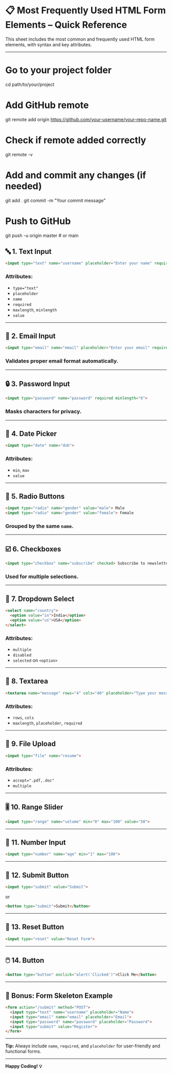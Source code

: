 
# 📋 Most Frequently Used HTML Form Elements – Quick Reference

This sheet includes the most common and frequently used HTML form elements, with syntax and key attributes.

---
# Go to your project folder
cd path/to/your/project

# Add GitHub remote
git remote add origin https://github.com/your-username/your-repo-name.git

# Check if remote added correctly
git remote -v

# Add and commit any changes (if needed)
git add .
git commit -m "Your commit message"

# Push to GitHub
git push -u origin master  # or main

## 🔤 1. Text Input

```html
<input type="text" name="username" placeholder="Enter your name" required>
```

### Attributes:
- `type="text"`
- `placeholder`
- `name`
- `required`
- `maxlength`, `minlength`
- `value`

---

## 📧 2. Email Input

```html
<input type="email" name="email" placeholder="Enter your email" required>
```

### Validates proper email format automatically.

---

## 🔒 3. Password Input

```html
<input type="password" name="password" required minlength="6">
```

### Masks characters for privacy.

---

## 📅 4. Date Picker

```html
<input type="date" name="dob">
```

### Attributes:
- `min`, `max`
- `value`

---

## 🔘 5. Radio Buttons

```html
<input type="radio" name="gender" value="male"> Male
<input type="radio" name="gender" value="female"> Female
```

### Grouped by the same `name`.

---

## ☑️ 6. Checkboxes

```html
<input type="checkbox" name="subscribe" checked> Subscribe to newsletter
```

### Used for multiple selections.

---

## 🔽 7. Dropdown Select

```html
<select name="country">
  <option value="in">India</option>
  <option value="us">USA</option>
</select>
```

### Attributes:
- `multiple`
- `disabled`
- `selected` on `<option>`

---

## 📝 8. Textarea

```html
<textarea name="message" rows="4" cols="40" placeholder="Type your message..."></textarea>
```

### Attributes:
- `rows`, `cols`
- `maxlength`, `placeholder`, `required`

---

## 📎 9. File Upload

```html
<input type="file" name="resume">
```

### Attributes:
- `accept=".pdf,.doc"`
- `multiple`

---

## 🎚️ 10. Range Slider

```html
<input type="range" name="volume" min="0" max="100" value="50">
```

---

## 🔢 11. Number Input

```html
<input type="number" name="age" min="1" max="100">
```

---

## 🎯 12. Submit Button

```html
<input type="submit" value="Submit">
```

or

```html
<button type="submit">Submit</button>
```

---

## 🧼 13. Reset Button

```html
<input type="reset" value="Reset Form">
```

---

## 🖱️ 14. Button

```html
<button type="button" onclick="alert('Clicked')">Click Me</button>
```

---

## 📎 Bonus: Form Skeleton Example

```html
<form action="/submit" method="POST">
  <input type="text" name="username" placeholder="Name">
  <input type="email" name="email" placeholder="Email">
  <input type="password" name="password" placeholder="Password">
  <input type="submit" value="Register">
</form>
```

---

**Tip:** Always include `name`, `required`, and `placeholder` for user-friendly and functional forms.

---

**Happy Coding! 💡**
